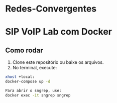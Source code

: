 # Redes-Convergentes

# SIP VoIP Lab com Docker

## Como rodar

1. Clone este repositório ou baixe os arquivos.
2. No terminal, execute:

```bash
xhost +local:
docker-compose up -d

Para abrir o sngrep, use:
docker exec -it sngrep sngrep
